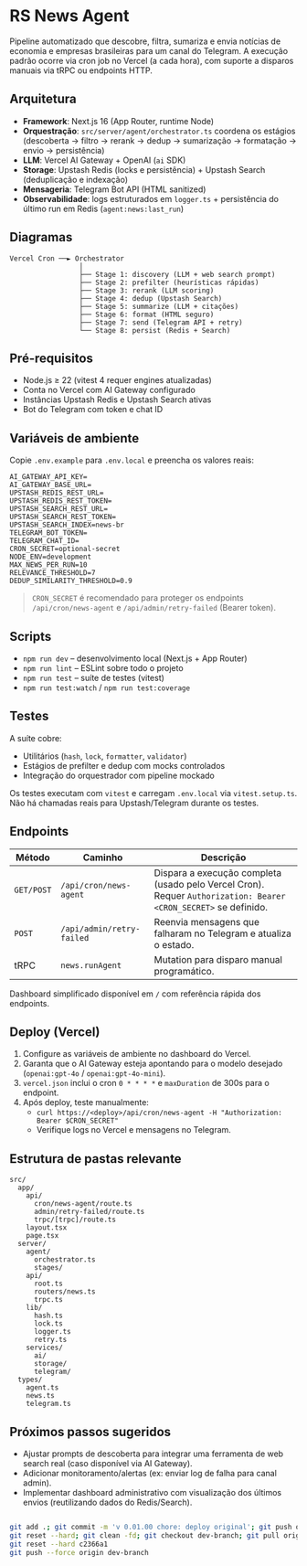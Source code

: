 # RS News Agent

Pipeline automatizado que descobre, filtra, sumariza e envia notícias de economia e empresas brasileiras para um canal do Telegram. A execução padrão ocorre via cron job no Vercel (a cada hora), com suporte a disparos manuais via tRPC ou endpoints HTTP.

## Arquitetura

- **Framework**: Next.js 16 (App Router, runtime Node)
- **Orquestração**: `src/server/agent/orchestrator.ts` coordena os estágios (descoberta → filtro → rerank → dedup → sumarização → formatação → envio → persistência)
- **LLM**: Vercel AI Gateway + OpenAI (`ai` SDK)
- **Storage**: Upstash Redis (locks e persistência) + Upstash Search (deduplicação e indexação)
- **Mensageria**: Telegram Bot API (HTML sanitized)
- **Observabilidade**: logs estruturados em `logger.ts` + persistência do último run em Redis (`agent:news:last_run`)

## Diagramas

```
Vercel Cron ──► Orchestrator
                 │
                 ├── Stage 1: discovery (LLM + web search prompt)
                 ├── Stage 2: prefilter (heurísticas rápidas)
                 ├── Stage 3: rerank (LLM scoring)
                 ├── Stage 4: dedup (Upstash Search)
                 ├── Stage 5: summarize (LLM + citações)
                 ├── Stage 6: format (HTML seguro)
                 ├── Stage 7: send (Telegram API + retry)
                 └── Stage 8: persist (Redis + Search)
```

## Pré-requisitos

- Node.js ≥ 22 (vitest 4 requer engines atualizadas)
- Conta no Vercel com AI Gateway configurado
- Instâncias Upstash Redis e Upstash Search ativas
- Bot do Telegram com token e chat ID

## Variáveis de ambiente

Copie `.env.example` para `.env.local` e preencha os valores reais:

```
AI_GATEWAY_API_KEY=
AI_GATEWAY_BASE_URL=
UPSTASH_REDIS_REST_URL=
UPSTASH_REDIS_REST_TOKEN=
UPSTASH_SEARCH_REST_URL=
UPSTASH_SEARCH_REST_TOKEN=
UPSTASH_SEARCH_INDEX=news-br
TELEGRAM_BOT_TOKEN=
TELEGRAM_CHAT_ID=
CRON_SECRET=optional-secret
NODE_ENV=development
MAX_NEWS_PER_RUN=10
RELEVANCE_THRESHOLD=7
DEDUP_SIMILARITY_THRESHOLD=0.9
```

> `CRON_SECRET` é recomendado para proteger os endpoints `/api/cron/news-agent` e `/api/admin/retry-failed` (Bearer token).

## Scripts

- `npm run dev` – desenvolvimento local (Next.js + App Router)
- `npm run lint` – ESLint sobre todo o projeto
- `npm run test` – suíte de testes (vitest)
- `npm run test:watch` / `npm run test:coverage`

## Testes

A suíte cobre:

- Utilitários (`hash`, `lock`, `formatter`, `validator`)
- Estágios de prefilter e dedup com mocks controlados
- Integração do orquestrador com pipeline mockado

Os testes executam com `vitest` e carregam `.env.local` via `vitest.setup.ts`. Não há chamadas reais para Upstash/Telegram durante os testes.

## Endpoints

| Método | Caminho | Descrição |
| ------ | ------- | --------- |
| `GET/POST` | `/api/cron/news-agent` | Dispara a execução completa (usado pelo Vercel Cron). Requer `Authorization: Bearer <CRON_SECRET>` se definido. |
| `POST` | `/api/admin/retry-failed` | Reenvia mensagens que falharam no Telegram e atualiza o estado. |
| tRPC | `news.runAgent` | Mutation para disparo manual programático. |

Dashboard simplificado disponível em `/` com referência rápida dos endpoints.

## Deploy (Vercel)

1. Configure as variáveis de ambiente no dashboard do Vercel.
2. Garanta que o AI Gateway esteja apontando para o modelo desejado (`openai:gpt-4o` / `openai:gpt-4o-mini`).
3. `vercel.json` inclui o cron `0 * * * *` e `maxDuration` de 300s para o endpoint.
4. Após deploy, teste manualmente:
   - `curl https://<deploy>/api/cron/news-agent -H "Authorization: Bearer $CRON_SECRET"`
   - Verifique logs no Vercel e mensagens no Telegram.

## Estrutura de pastas relevante

```
src/
  app/
    api/
      cron/news-agent/route.ts
      admin/retry-failed/route.ts
      trpc/[trpc]/route.ts
    layout.tsx
    page.tsx
  server/
    agent/
      orchestrator.ts
      stages/
    api/
      root.ts
      routers/news.ts
      trpc.ts
    lib/
      hash.ts
      lock.ts
      logger.ts
      retry.ts
    services/
      ai/
      storage/
      telegram/
  types/
    agent.ts
    news.ts
    telegram.ts
```

## Próximos passos sugeridos

- Ajustar prompts de descoberta para integrar uma ferramenta de web search real (caso disponível via AI Gateway).
- Adicionar monitoramento/alertas (ex: enviar log de falha para canal admin).
- Implementar dashboard administrativo com visualização dos últimos envios (reutilizando dados do Redis/Search).


```bash

git add .; git commit -m 'v 0.01.00 chore: deploy original'; git push origin main
git reset --hard; git clean -fd; git checkout dev-branch; git pull origin dev-branch
git reset --hard c2366a1
git push --force origin dev-branch
